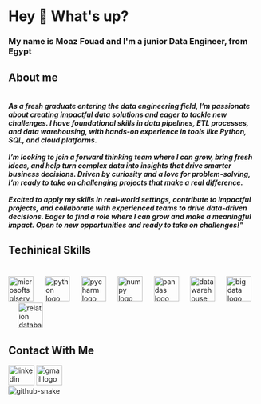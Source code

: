 <h1 align="left">Hey 👋 What's up?</h1>

###

<h3 align="left">My name is Moaz Fouad and I'm a junior Data Engineer, from Egypt</h3>

###
<h2 align="left">About me</h2>
<h5 align="left"><br>As a fresh graduate entering the data engineering field, I’m passionate about creating impactful data solutions and eager to tackle new challenges. I have foundational skills in data pipelines, ETL processes, and data warehousing, with hands-on experience in tools like Python, SQL, and cloud platforms.<br><br>I’m looking to join a forward thinking team where I can grow, bring fresh ideas, and help turn complex data into insights that drive smarter business decisions. Driven by curiosity and a love for problem-solving, I’m ready to take on challenging projects that make a real difference.<br><br>Excited to apply my skills in real-world settings, contribute to impactful projects, and collaborate with experienced teams to drive data-driven decisions. Eager to find a role where I can grow and make a meaningful impact. Open to new opportunities and ready to take on challenges!"</h5>

###


###

<h2 align="left">Techinical Skills</h2>

###

<br clear="both">

<div align="left">
  <img src="https://schwabencode.com/contents/logos/mssql-server.png" height="50" alt="microsoftsqlserver logo"  />
  <img width="15" />
  <img src="https://cdn.jsdelivr.net/gh/devicons/devicon/icons/python/python-original.svg" height="50" alt="python logo"  />
  <img width="15" />
  <img src="https://cdn.jsdelivr.net/gh/devicons/devicon/icons/pycharm/pycharm-original.svg" height="50" alt="pycharm logo"  />
  <img width="15" />
  <img src="https://th.bing.com/th/id/R.0d524bdb471a72f86b78c0fdc7aaa4f3?rik=dpIOLFSfAmG6lQ&pid=ImgRaw&r=0" height="50" alt="numpy logo"  />
  <img width="15" />
  <img src="https://cdn-icons-png.flaticon.com/512/3161/3161158.png" height="50" alt="pandas logo"  />
  <img width="15" />
  <img src="https://www.pinclipart.com/picdir/big/533-5334939_transparent-data-warehouse-icon-clipart.png" height="50" alt="data warehouse logo"  />
  <img width="15" />
  <img src="https://th.bing.com/th/id/OIP.xF4nI9TnaHMeRsUsXygYSwHaGg?rs=1&pid=ImgDetMain" height="50" alt="big data logo"  />
  <img width="15" />
  <img src="https://st3.depositphotos.com/4060975/17802/v/450/depositphotos_178026890-stock-illustration-relational-database-vector-line-icon.jpg" height="50" alt="relation database logo"  />
  <img width="15" />

  


<h2 align="left">Contact With Me</h2>  
</div>

<div align="left">
  <a href="www.linkedin.com/in/moaz-fouad-400554203" target="_blank">
    <img src="https://raw.githubusercontent.com/maurodesouza/profile-readme-generator/master/src/assets/icons/social/linkedin/default.svg" width="52" height="40" alt="linkedin logo"  />
  </a>
  <a href="moaz.fouad29@gmail.com" target="_blank">
    <img src="https://raw.githubusercontent.com/maurodesouza/profile-readme-generator/master/src/assets/icons/social/gmail/default.svg" width="52" height="40" alt="gmail logo"  />
  </a>
</div>



<picture>
  <source media="(prefers-color-scheme: dark)" srcset="https://raw.githubusercontent.com/tobiasmeyhoefer/tobiasmeyhoefer/output/github-snake-dark.svg" />
  <source media="(prefers-color-scheme: light)" srcset="https://raw.githubusercontent.com/tobiasmeyhoefer/tobiasmeyhoefer/output/github-snake.svg" />
  <img alt="github-snake" src="https://raw.githubusercontent.com/tobiasmeyhoefer/tobiasmeyhoefer/output/github-snake.svg" />
</picture>
